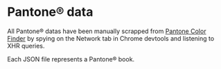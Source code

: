 # Pantone® data

All Pantone® datas have been manually scrapped from [Pantone Color Finder](https://www.pantone.com/color-finder) by spying on the Network tab in Chrome devtools and listening to XHR queries.

Each JSON file represents a Pantone® book.
